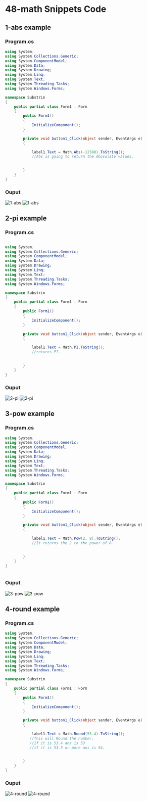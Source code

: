 # 48-math Snippets Code

## 1-abs example

### Program.cs

```c#
using System;
using System.Collections.Generic;
using System.ComponentModel;
using System.Data;
using System.Drawing;
using System.Linq;
using System.Text;
using System.Threading.Tasks;
using System.Windows.Forms;

namespace Substrin
{
    public partial class Form1 : Form
    {
        public Form1()
        {
            InitializeComponent();
        }

        private void button1_Click(object sender, EventArgs e)
        {

            label1.Text = Math.Abs(-12588).ToString();
            //Abs is going to return the Abosulate values.
           

        }
    }
}


```

### Ouput

![1-abs](media/1.png)
![1-abs](media/2.png)

## 2-pi example

### Program.cs

```c#

using System;
using System.Collections.Generic;
using System.ComponentModel;
using System.Data;
using System.Drawing;
using System.Linq;
using System.Text;
using System.Threading.Tasks;
using System.Windows.Forms;

namespace Substrin
{
    public partial class Form1 : Form
    {
        public Form1()
        {
            InitializeComponent();
        }

        private void button1_Click(object sender, EventArgs e)
        {

            label1.Text = Math.PI.ToString();
            //returns PI.
           

        }
    }
}

```

### Ouput

![2-pi](media/3.png)
![2-pi](media/4.png)

## 3-pow example

### Program.cs

```c#
using System;
using System.Collections.Generic;
using System.ComponentModel;
using System.Data;
using System.Drawing;
using System.Linq;
using System.Text;
using System.Threading.Tasks;
using System.Windows.Forms;

namespace Substrin
{
    public partial class Form1 : Form
    {
        public Form1()
        {
            InitializeComponent();
        }

        private void button1_Click(object sender, EventArgs e)
        {

            label1.Text = Math.Pow(2, 8).ToString();
            //It returns the 2 to the power of 8.
           

        }
    }
}



```

### Ouput

![3-pow](media/5.png)
![3-pow](media/6.png)

## 4-round example

### Program.cs

```c#
using System;
using System.Collections.Generic;
using System.ComponentModel;
using System.Data;
using System.Drawing;
using System.Linq;
using System.Text;
using System.Threading.Tasks;
using System.Windows.Forms;

namespace Substrin
{
    public partial class Form1 : Form
    {
        public Form1()
        {
            InitializeComponent();
        }

        private void button1_Click(object sender, EventArgs e)
        {

            label1.Text = Math.Round(53.4).ToString();
           //This will Round the number.
           //if it is 53.4 ans is 53
           //if it is 53.5 or more ans is 54.
           

        }
    }
}

```

### Ouput

![4-round](media/7.png)
![4-round](media/8.png)


